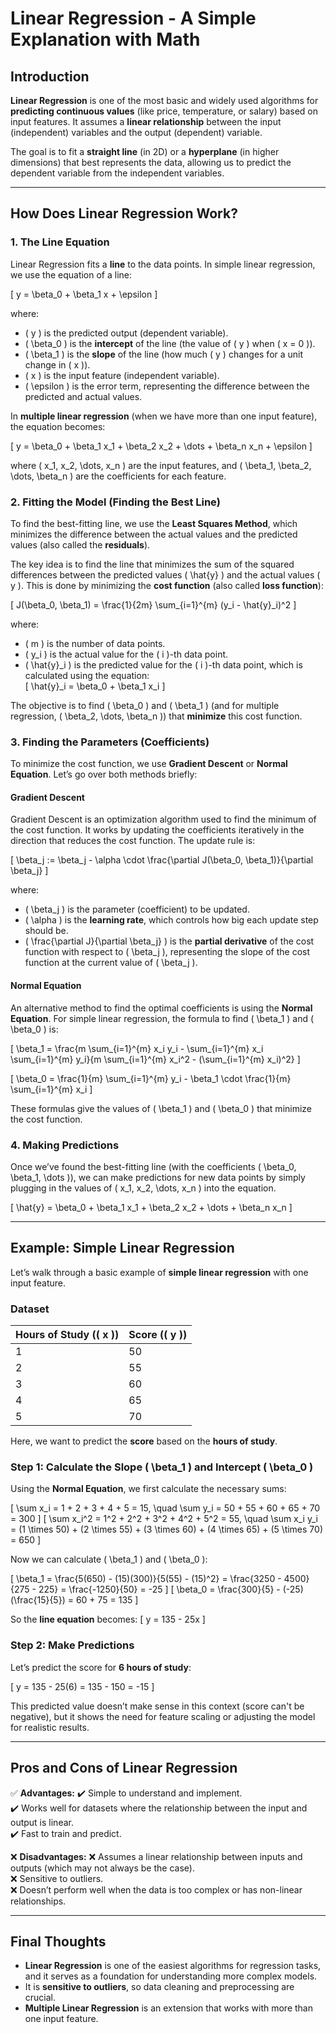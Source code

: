 # **Linear Regression - A Simple Explanation with Math**

## **Introduction**  
**Linear Regression** is one of the most basic and widely used algorithms for **predicting continuous values** (like price, temperature, or salary) based on input features. It assumes a **linear relationship** between the input (independent) variables and the output (dependent) variable.

The goal is to fit a **straight line** (in 2D) or a **hyperplane** (in higher dimensions) that best represents the data, allowing us to predict the dependent variable from the independent variables.

---

## **How Does Linear Regression Work?**

### **1. The Line Equation**
Linear Regression fits a **line** to the data points. In simple linear regression, we use the equation of a line:  

\[
y = \beta_0 + \beta_1 x + \epsilon
\]

where:  
- \( y \) is the predicted output (dependent variable).  
- \( \beta_0 \) is the **intercept** of the line (the value of \( y \) when \( x = 0 \)).  
- \( \beta_1 \) is the **slope** of the line (how much \( y \) changes for a unit change in \( x \)).  
- \( x \) is the input feature (independent variable).  
- \( \epsilon \) is the error term, representing the difference between the predicted and actual values.

In **multiple linear regression** (when we have more than one input feature), the equation becomes:

\[
y = \beta_0 + \beta_1 x_1 + \beta_2 x_2 + \dots + \beta_n x_n + \epsilon
\]

where \( x_1, x_2, \dots, x_n \) are the input features, and \( \beta_1, \beta_2, \dots, \beta_n \) are the coefficients for each feature.

### **2. Fitting the Model (Finding the Best Line)**  
To find the best-fitting line, we use the **Least Squares Method**, which minimizes the difference between the actual values and the predicted values (also called the **residuals**).  

The key idea is to find the line that minimizes the sum of the squared differences between the predicted values \( \hat{y} \) and the actual values \( y \). This is done by minimizing the **cost function** (also called **loss function**):

\[
J(\beta_0, \beta_1) = \frac{1}{2m} \sum_{i=1}^{m} (y_i - \hat{y}_i)^2
\]

where:
- \( m \) is the number of data points.
- \( y_i \) is the actual value for the \( i \)-th data point.
- \( \hat{y}_i \) is the predicted value for the \( i \)-th data point, which is calculated using the equation:  
  \[
  \hat{y}_i = \beta_0 + \beta_1 x_i
  \]

The objective is to find \( \beta_0 \) and \( \beta_1 \) (and for multiple regression, \( \beta_2, \dots, \beta_n \)) that **minimize** this cost function.

### **3. Finding the Parameters (Coefficients)**
To minimize the cost function, we use **Gradient Descent** or **Normal Equation**. Let’s go over both methods briefly:

#### **Gradient Descent**
Gradient Descent is an optimization algorithm used to find the minimum of the cost function. It works by updating the coefficients iteratively in the direction that reduces the cost function. The update rule is:

\[
\beta_j := \beta_j - \alpha \cdot \frac{\partial J(\beta_0, \beta_1)}{\partial \beta_j}
\]

where:  
- \( \beta_j \) is the parameter (coefficient) to be updated.  
- \( \alpha \) is the **learning rate**, which controls how big each update step should be.  
- \( \frac{\partial J}{\partial \beta_j} \) is the **partial derivative** of the cost function with respect to \( \beta_j \), representing the slope of the cost function at the current value of \( \beta_j \).

#### **Normal Equation**
An alternative method to find the optimal coefficients is using the **Normal Equation**. For simple linear regression, the formula to find \( \beta_1 \) and \( \beta_0 \) is:

\[
\beta_1 = \frac{m \sum_{i=1}^{m} x_i y_i - \sum_{i=1}^{m} x_i \sum_{i=1}^{m} y_i}{m \sum_{i=1}^{m} x_i^2 - (\sum_{i=1}^{m} x_i)^2}
\]

\[
\beta_0 = \frac{1}{m} \sum_{i=1}^{m} y_i - \beta_1 \cdot \frac{1}{m} \sum_{i=1}^{m} x_i
\]

These formulas give the values of \( \beta_1 \) and \( \beta_0 \) that minimize the cost function.

### **4. Making Predictions**
Once we’ve found the best-fitting line (with the coefficients \( \beta_0, \beta_1, \dots \)), we can make predictions for new data points by simply plugging in the values of \( x_1, x_2, \dots, x_n \) into the equation.

\[
\hat{y} = \beta_0 + \beta_1 x_1 + \beta_2 x_2 + \dots + \beta_n x_n
\]

---

## **Example: Simple Linear Regression**
Let’s walk through a basic example of **simple linear regression** with one input feature.

### **Dataset**  
| Hours of Study (\( x \)) | Score (\( y \)) |
|-------------------------|----------------|
| 1                       | 50             |
| 2                       | 55             |
| 3                       | 60             |
| 4                       | 65             |
| 5                       | 70             |

Here, we want to predict the **score** based on the **hours of study**.

### **Step 1: Calculate the Slope \( \beta_1 \) and Intercept \( \beta_0 \)**
Using the **Normal Equation**, we first calculate the necessary sums:

\[
\sum x_i = 1 + 2 + 3 + 4 + 5 = 15, \quad \sum y_i = 50 + 55 + 60 + 65 + 70 = 300
\]
\[
\sum x_i^2 = 1^2 + 2^2 + 3^2 + 4^2 + 5^2 = 55, \quad \sum x_i y_i = (1 \times 50) + (2 \times 55) + (3 \times 60) + (4 \times 65) + (5 \times 70) = 650
\]

Now we can calculate \( \beta_1 \) and \( \beta_0 \):

\[
\beta_1 = \frac{5(650) - (15)(300)}{5(55) - (15)^2} = \frac{3250 - 4500}{275 - 225} = \frac{-1250}{50} = -25
\]
\[
\beta_0 = \frac{300}{5} - (-25)(\frac{15}{5}) = 60 + 75 = 135
\]

So the **line equation** becomes:
\[
y = 135 - 25x
\]

### **Step 2: Make Predictions**  
Let’s predict the score for **6 hours of study**:

\[
y = 135 - 25(6) = 135 - 150 = -15
\]

This predicted value doesn’t make sense in this context (score can't be negative), but it shows the need for feature scaling or adjusting the model for realistic results.

---

## **Pros and Cons of Linear Regression**

✅ **Advantages:**
✔️ Simple to understand and implement.  
✔️ Works well for datasets where the relationship between the input and output is linear.  
✔️ Fast to train and predict.

❌ **Disadvantages:**
❌ Assumes a linear relationship between inputs and outputs (which may not always be the case).  
❌ Sensitive to outliers.  
❌ Doesn’t perform well when the data is too complex or has non-linear relationships.

---

## **Final Thoughts**  
- **Linear Regression** is one of the easiest algorithms for regression tasks, and it serves as a foundation for understanding more complex models.  
- It is **sensitive to outliers**, so data cleaning and preprocessing are crucial.  
- **Multiple Linear Regression** is an extension that works with more than one input feature.  
